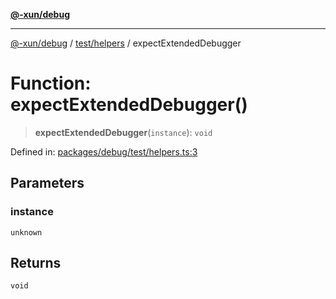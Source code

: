 [**@-xun/debug**](../../../README.md)

***

[@-xun/debug](../../../README.md) / [test/helpers](../README.md) / expectExtendedDebugger

# Function: expectExtendedDebugger()

> **expectExtendedDebugger**(`instance`): `void`

Defined in: [packages/debug/test/helpers.ts:3](https://github.com/Xunnamius/rejoinder/blob/a641070c8e1704c84d328156f6d9eceb8b9362e5/packages/debug/test/helpers.ts#L3)

## Parameters

### instance

`unknown`

## Returns

`void`
